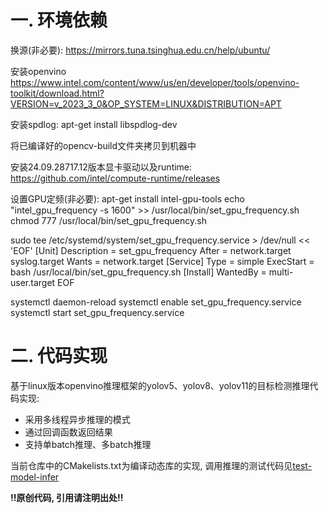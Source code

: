 # 一. 环境依赖

换源(非必要):
https://mirrors.tuna.tsinghua.edu.cn/help/ubuntu/

安装openvino
https://www.intel.com/content/www/us/en/developer/tools/openvino-toolkit/download.html?VERSION=v_2023_3_0&OP_SYSTEM=LINUX&DISTRIBUTION=APT

安装spdlog:
apt-get install libspdlog-dev

将已编译好的opencv-build文件夹拷贝到机器中

安装24.09.28717.12版本显卡驱动以及runtime:
https://github.com/intel/compute-runtime/releases

设置GPU定频(非必要):
apt-get install intel-gpu-tools
echo "intel_gpu_frequency -s 1600" >> /usr/local/bin/set_gpu_frequency.sh
chmod 777 /usr/local/bin/set_gpu_frequency.sh

sudo tee /etc/systemd/system/set_gpu_frequency.service > /dev/null << 'EOF'
[Unit]
Description = set_gpu_frequency
After = network.target syslog.target
Wants = network.target
[Service]
Type = simple
ExecStart = bash /usr/local/bin/set_gpu_frequency.sh
[Install]
WantedBy = multi-user.target
EOF

systemctl daemon-reload
systemctl enable set_gpu_frequency.service
systemctl start set_gpu_frequency.service

# 二. 代码实现

基于linux版本openvino推理框架的yolov5、yolov8、yolov11的目标检测推理代码实现:

* 采用多线程异步推理的模式
* 通过回调函数返回结果
* 支持单batch推理、多batch推理



当前仓库中的CMakelists.txt为编译动态库的实现, 调用推理的测试代码见[test-model-infer]()



**!!原创代码, 引用请注明出处!!**